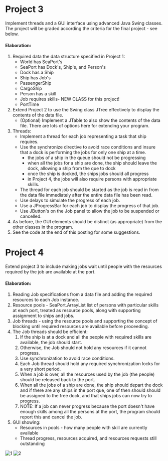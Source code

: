 # Project 3

Implement threads and a GUI interface using advanced Java Swing classes.
The project will be graded according the criteria for the final project - see below.

#### Elaboration:

1. Required data the data structure specified in Project 1:
    - World has SeaPort's
    - SeaPort has Dock's, Ship's, and Person's
    - Dock has a Ship
    - Ship has Job's
    - PassengerShip
    - CargoShip
    - Person has a skill
    - Job requires skills- NEW CLASS for this project!
    - PortTime
2. Extend Project 2 to use the Swing class JTree effectively to display the contents of the data file. 
    - (Optional) Implement a JTable to also show the contents of the data file. There are lots of options here for extending your program.
3. Threads:
    - Implement a thread for each job representing a task that ship requires.
    - Use the synchronize directive to avoid race conditions and insure that a dock is performing the jobs for only one ship at a time.
      - the jobs of a ship in the queue should not be progressing
      - when all the jobs for a ship are done, the ship should leave the dock, allowing a ship from the que to dock
      - once the ship is docked, the ships jobs should all progress
      - in Project 4, the jobs will also require persons with appropriate skills.
    - The thread for each job should be started as the job is read in from the data file immediately after the entire data file has been read.
    - Use delays to simulate the progress of each job.
    - Use a JProgressBar for each job to display the progress of that job.
    - Use JButton's on the Job panel to allow the job to be suspended or cancelled.
4. As before, the GUI elements should be distinct (as appropriate) from the other classes in the program.
5. See the code at the end of this posting for some suggestions.

# Project 4

Extend project 3 to include making jobs wait until people with the resources required by the job are available at the port.

#### Elaboration:

1. Reading Job specifications from a data file and adding the required resources to each Job instance.
2. Resource pools - SeaPort.ArrayList <Person> list of persons with particular skills at each port, treated as resource pools, along with supporting assignment to ships and jobs.
3. Job threads - using the resource pools and supporting the concept of blocking until required resources are available before proceeding.
4. The Job threads should be efficient:
    1. If the ship is at a dock and all the people with required skills are available, the job should start.
    2. Otherwise, the Job should not hold any resources if it cannot progress. 
    3. Use synchronization to avoid race conditions.
    4. Each Job thread should hold any required synchronization locks for a very short period.
    5. When a job is over, all the resources used by the job (the people) should be released back to the port.
    6. When all the jobs of a ship are done, the ship should depart the dock and if there are any ships in the port que, one of then should should be assigned to the free dock, and that ships jobs can now try to progress.
    7. NOTE: If a job can never progress because the port doesn't have enough skills among all the persons at the port, the program should report this and cancel the job.
5. GUI showing:
    - Resources in pools - how many people with skill are currently available
    - Thread progress, resources acquired, and resources requests still outstanding


![1](https://user-images.githubusercontent.com/20687661/33797608-83c91f42-dd4e-11e7-8d1d-0574dce81c2d.png)
![2](https://user-images.githubusercontent.com/20687661/33797611-8dbb252c-dd4e-11e7-881a-39fcdcb06208.png)
